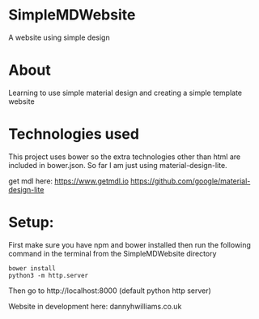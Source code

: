 # SimpleMDWebsite
A website using simple design

# About
Learning to use simple material design and creating a simple template website

# Technologies used
This project uses bower so the extra technologies other than html are included in bower.json. So far I am just using material-design-lite.

get mdl here:
https://www.getmdl.io
https://github.com/google/material-design-lite

# Setup:
First make sure you have npm and bower installed then run the following command in the terminal from the SimpleMDWebsite directory
```
bower install
python3 -m http.server
```

Then go to http://localhost:8000 (default python http server)

Website in development here: dannyhwilliams.co.uk

